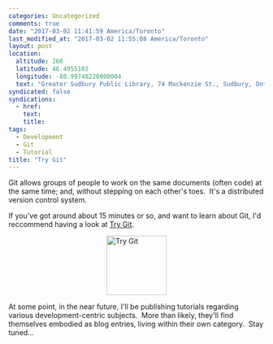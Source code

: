 ```yaml
---
categories: Uncategorized
comments: true
date: "2017-03-02 11:41:59 America/Toronto"
last_modified_at: "2017-03-02 11:55:08 America/Toronto"
layout: post
location:
  altitude: 266
  latitude: 46.4955102
  longitude: -80.99748220000004
  text: "Greater Sudbury Public Library, 74 Mackenzie St., Sudbury, Ontario, P3C 4X8, Canada"
syndicated: false
syndications:
  - href: 
    text: 
    title: 
tags:
  - Development
  - Git
  - Tutorial
title: "Try Git"
---
```


Git allows groups of people to work on the same documents (often code) at the same time; and, without stepping on each other's toes.&nbsp; It's a
distributed version control system.

If you've got around about 15 minutes or so, and want to learn about Git, I'd reccommend having a look at
<a href="https://try.github.io" target="_blank" title="Git Tutorial">Try Git</a>.

<a href="https://try.github.io" target="_blank" title="Git Tutorial - Try Git">
  <img alt="Try Git" height="117" src="{{ site.uri.assets }}/blog/2017/03/02/try-git/try-git_118x117.png" style="border: 0px; display: block; margin-left: auto; margin-right: auto;" width="118" />
</a>

At some point, in the near future, I'll be publishing tutorials regarding various development-centric subjects.&nbsp; More than likely, they'll find
themselves embodied as blog entries, living within their own category.&nbsp; Stay tuned&hellip;
